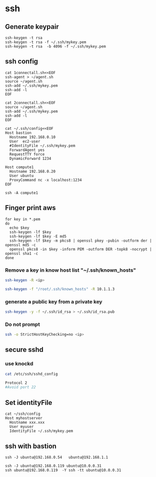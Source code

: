 # ssh

## Generate keypair
```
ssh-keygen -t rsa
ssh-keygen -t rsa -f ~/.ssh/mykey.pem 
ssh-keygen -t rsa  -b 4096 -f ~/.ssh/mykey.pem 
```

## ssh config
```
cat 1connectall.sh<<EOF
ssh-agent > ~/agent.sh
source ~/agent.sh
ssh-add ~/.ssh/mykey.pem
ssh-add -l
EOF

cat 2connectall.sh<<EOF
source ~/agent.sh
ssh-add ~/.ssh/mykey.pem
ssh-add -l
EOF

cat ~/.ssh/config<<EOF
Host bastion
  Hostname 192.168.0.10
  User  ec2-user
  #IdentityFile ~/.ssh/mykey.pem
  ForwardAgent yes
  RequestTTY force
  DynamicForward 1234

Host compute1
  Hostname 192.168.0.20
  User ubuntu
  ProxyCommand nc -x localhost:1234
EOF

ssh -A compute1
```

## Finger print aws
```
for key in *.pem
do
  echo $key
  ssh-keygen -lf $key
  ssh-keygen -lf $key -E md5
  ssh-keygen -lf $key -m pkcs8 | openssl pkey -pubin -outform der | openssl md5 -c
  openssl pkcs8 -in $key -inform PEM -outform DER -topk8 -nocrypt | openssl sha1 -c
done
```

### Remove a key in know host list "~/.ssh/known_hosts"

```bash
ssh-keygen -R <ip>

ssh-keygen -f "/root/.ssh/known_hosts" -R 10.1.1.3
```
### generate a public key from a private key

```bash
ssh-keygen -y -f ~/.ssh/id_rsa > ~/.ssh/id_rsa.pub
```

### Do not prompt

```bash
ssh -o StrictHostKeyChecking=no <ip>
```

## secure sshd

### use knockd

```bash
cat /etc/ssh/sshd_config

Protocol 2
#Avoid port 22
```
## Set identityFile
```
cat ~/ssh/config
Host myhostserver
  Hostname xxx.xxx
  User myuser
  IdentityFile ~/.ssh/mykey.pem
```

## ssh with bastion
```
ssh -J ubuntu@192.168.0.54   ubuntu@192.168.1.1

ssh -J ubuntu@192.168.0.119 ubuntu@10.0.0.31
ssh ubuntu@192.168.0.119  -Y ssh -tt ubuntu@10.0.0.31
```
